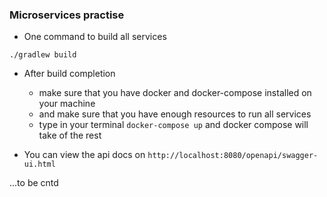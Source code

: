 ### Microservices practise 
- One command to build all services 
```
./gradlew build
``` 

- After build completion
    - make sure that you have docker and docker-compose installed on your machine
    - and make sure that you have enough resources to run all services
    - type in your terminal ```docker-compose up``` and docker compose will take of the rest

- You can view the api docs on ```http://localhost:8080/openapi/swagger-ui.html```

...to be cntd